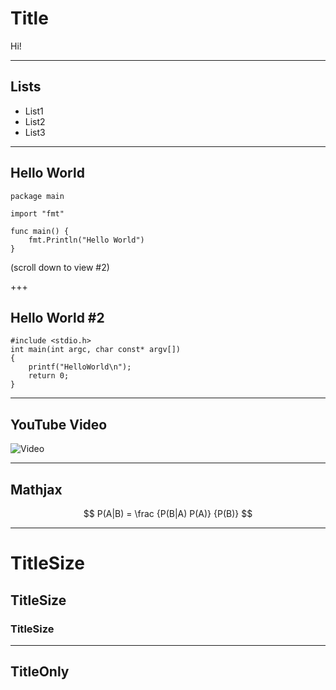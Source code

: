 
# Title

Hi!

---

## Lists

* List1
* List2
* List3

---

## Hello World


    package main

    import "fmt"

    func main() {
        fmt.Println("Hello World")
    }

(scroll down to view #2)

+++

## Hello World #2

    #include <stdio.h>
    int main(int argc, char const* argv[])
    {
        printf("HelloWorld\n");
        return 0;
    }

---

## YouTube Video

![Video](https://www.youtube.com/embed/4YQHLgYC5Vk)

---

## Mathjax

$$ P(A|B) = \frac {P(B|A) P(A)} {P(B)} $$

---

# TitleSize

## TitleSize

### TitleSize

---

## TitleOnly
